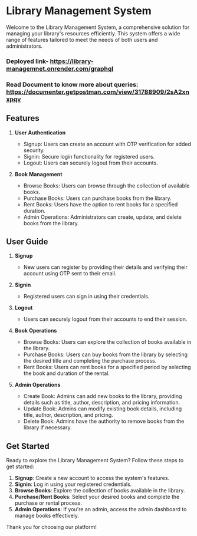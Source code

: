 # Library Management System

Welcome to the Library Management System, a comprehensive solution for managing your library's resources efficiently. This system offers a wide range of features tailored to meet the needs of both users and administrators.

### Deployed link- https://library-managemnet.onrender.com/graphql
### Read Document to know more about queries: https://documenter.getpostman.com/view/31788909/2sA2xnxpqv
## Features

1. **User Authentication**
   - Signup: Users can create an account with OTP verification for added security.
   - Signin: Secure login functionality for registered users.
   - Logout: Users can securely logout from their accounts.

2. **Book Management**
   - Browse Books: Users can browse through the collection of available books.
   - Purchase Books: Users can purchase books from the library.
   - Rent Books: Users have the option to rent books for a specified duration.
   - Admin Operations: Administrators can create, update, and delete books from the library.

## User Guide

1. **Signup**
   - New users can register by providing their details and verifying their account using OTP sent to their email.

2. **Signin**
   - Registered users can sign in using their credentials.

3. **Logout**
   - Users can securely logout from their accounts to end their session.

4. **Book Operations**
   - Browse Books: Users can explore the collection of books available in the library.
   - Purchase Books: Users can buy books from the library by selecting the desired title and completing the purchase process.
   - Rent Books: Users can rent books for a specified period by selecting the book and duration of the rental.

5. **Admin Operations**
   - Create Book: Admins can add new books to the library, providing details such as title, author, description, and pricing information.
   - Update Book: Admins can modify existing book details, including title, author, description, and pricing.
   - Delete Book: Admins have the authority to remove books from the library if necessary.

## Get Started

Ready to explore the Library Management System? Follow these steps to get started:

1. **Signup**: Create a new account to access the system's features.
2. **Signin**: Log in using your registered credentials.
3. **Browse Books**: Explore the collection of books available in the library.
4. **Purchase/Rent Books**: Select your desired books and complete the purchase or rental process.
5. **Admin Operations**: If you're an admin, access the admin dashboard to manage books effectively.

Thank you for choosing our platform!
